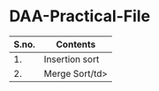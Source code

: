 # DAA-Practical-File
<table>
<thead>
<tr>
  <th>S.no.</th>
  <th>Contents</th>
</tr>
</thead>
<tbody>
<tr>
  <td>1.</td>
  <td>Insertion sort</td>
</tr>
<tr>
  <td>2.</td>
  <td>Merge Sort/td>
</tr>
</tbody>
</table>
